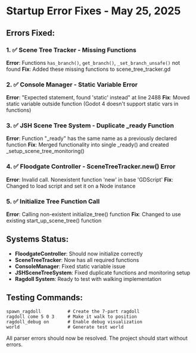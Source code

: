 # Startup Error Fixes - May 25, 2025

## Errors Fixed:

### 1. ✅ Scene Tree Tracker - Missing Functions
**Error**: Functions `has_branch()`, `get_branch()`, `_set_branch_unsafe()` not found
**Fix**: Added these missing functions to scene_tree_tracker.gd

### 2. ✅ Console Manager - Static Variable Error  
**Error**: "Expected statement, found 'static' instead" at line 2488
**Fix**: Moved static variable outside function (Godot 4 doesn't support static vars in functions)

### 3. ✅ JSH Scene Tree System - Duplicate _ready Function
**Error**: Function "_ready" has the same name as a previously declared function
**Fix**: Merged functionality into single _ready() and created _setup_scene_tree_monitoring()

### 4. ✅ Floodgate Controller - SceneTreeTracker.new() Error
**Error**: Invalid call. Nonexistent function 'new' in base 'GDScript'
**Fix**: Changed to load script and set it on a Node instance

### 5. ✅ Initialize Tree Function Call
**Error**: Calling non-existent initialize_tree() function
**Fix**: Changed to use existing start_up_scene_tree() function

## Systems Status:

- **FloodgateController**: Should now initialize correctly
- **SceneTreeTracker**: Now has all required functions
- **ConsoleManager**: Fixed static variable issue
- **JSHSceneTreeSystem**: Fixed duplicate functions and monitoring setup
- **Ragdoll System**: Ready to test with walking implementation

## Testing Commands:
```
spawn_ragdoll          # Create the 7-part ragdoll
ragdoll come 5 0 3     # Make it walk to position
ragdoll_debug on       # Enable debug visualization
world                  # Generate test world
```

All parser errors should now be resolved. The project should start without errors.